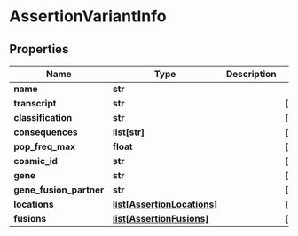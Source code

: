 # AssertionVariantInfo

## Properties
Name | Type | Description | Notes
------------ | ------------- | ------------- | -------------
**name** | **str** |  | 
**transcript** | **str** |  | [optional] 
**classification** | **str** |  | [optional] 
**consequences** | **list[str]** |  | [optional] 
**pop_freq_max** | **float** |  | [optional] 
**cosmic_id** | **str** |  | [optional] 
**gene** | **str** |  | [optional] 
**gene_fusion_partner** | **str** |  | [optional] 
**locations** | [**list[AssertionLocations]**](AssertionLocations.md) |  | [optional] 
**fusions** | [**list[AssertionFusions]**](AssertionFusions.md) |  | [optional] 



